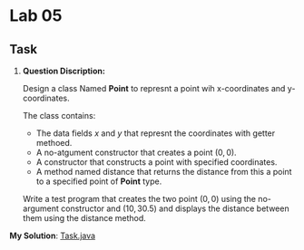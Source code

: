 # Lab 05

## Task

1. **Question Discription:**

    Design a class Named **Point** to represnt a point wih x-coordinates and y-coordinates.

    The class contains:

      - The data fields $x$ and $y$ that represnt the coordinates with getter methoed.
      - A no-atgument constructor that creates a point $(0, 0)$.
      - A constructor that constructs a point with specified coordinates.
      - A method named distance that returns the distance from this a point to a specified point of **Point** type.

    Write a test program that creates the two point $(0, 0)$ using the no-argument constructor and $(10, 30.5)$ and displays the distance between them using the distance method.

**My Solution**: [Task.java](Task.java)
